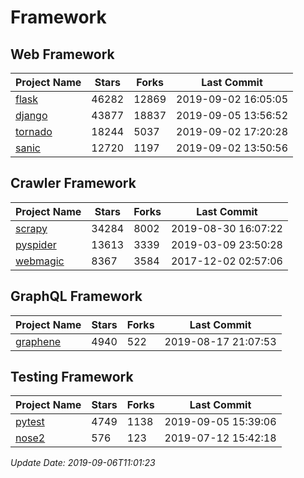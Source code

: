 # Framework

## Web Framework

| Project Name | Stars | Forks | Last Commit |
| ------------ | ----- | ----- | ----------- |
| [flask](https://github.com/pallets/flask) | 46282 | 12869 | 2019-09-02 16:05:05 |
| [django](https://github.com/django/django) | 43877 | 18837 | 2019-09-05 13:56:52 |
| [tornado](https://github.com/tornadoweb/tornado) | 18244 | 5037 | 2019-09-02 17:20:28 |
| [sanic](https://github.com/huge-success/sanic) | 12720 | 1197 | 2019-09-02 13:50:56 |

## Crawler Framework

| Project Name | Stars | Forks | Last Commit |
| ------------ | ----- | ----- | ----------- |
| [scrapy](https://github.com/scrapy/scrapy) | 34284 | 8002 | 2019-08-30 16:07:22 |
| [pyspider](https://github.com/binux/pyspider) | 13613 | 3339 | 2019-03-09 23:50:28 |
| [webmagic](https://github.com/code4craft/webmagic) | 8367 | 3584 | 2017-12-02 02:57:06 |

## GraphQL Framework

| Project Name | Stars | Forks | Last Commit |
| ------------ | ----- | ----- | ----------- |
| [graphene](https://github.com/graphql-python/graphene) | 4940 | 522 | 2019-08-17 21:07:53 |

## Testing Framework

| Project Name | Stars | Forks | Last Commit |
| ------------ | ----- | ----- | ----------- |
| [pytest](https://github.com/pytest-dev/pytest) | 4749 | 1138 | 2019-09-05 15:39:06 |
| [nose2](https://github.com/nose-devs/nose2) | 576 | 123 | 2019-07-12 15:42:18 |

*Update Date: 2019-09-06T11:01:23*
